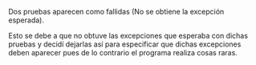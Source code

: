 Dos pruebas aparecen como fallidas (No se obtiene la excepción esperada).

Esto se debe a que no obtuve las excepciones que esperaba con dichas pruebas y decidí dejarlas así para especificar que dichas excepciones deben aparecer pues de lo contrario el programa realiza cosas raras.
